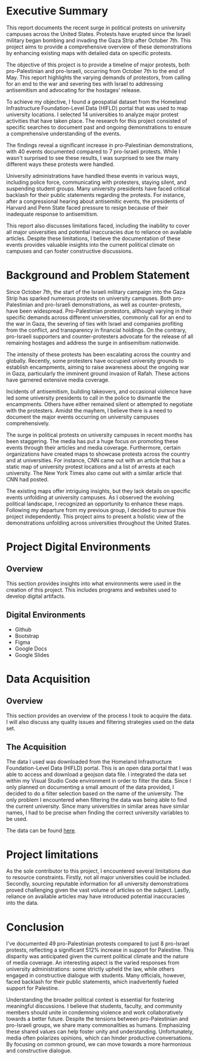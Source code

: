 # Executive Summary

This report documents the recent surge in political protests on university campuses across the United States. Protests have erupted since the Israeli military began bombing and invading the Gaza Strip after October 7th. This project aims to provide a comprehensive overview of these demonstrations by enhancing existing maps with detailed data on specific protests.

The objective of this project is to provide a timeline of major protests, both pro-Palestinian and pro-Israeli, occurring from October 7th to the end of May. This report highlights the varying demands of protestors, from calling for an end to the war and severing ties with Israel to addressing antisemitism and advocating for the hostages' release.

To achieve my objective, I found a geospatial dataset from the Homeland Infrastructure Foundation-Level Data (HIFLD) portal that was used to map university locations. I selected 14 universities to analyze major protest activities that have taken place. The research for this project consisted of specific searches to document past and ongoing demonstrations to ensure a comprehensive understanding of the events.

The findings reveal a significant increase in pro-Palestinian demonstrations, with 40 events documented compared to 7 pro-Israeli protests. While I wasn't surprised to see these results, I was surprised to see the many different ways these protests were handled.

University administrations have handled these events in various ways, including police force, communicating with protesters, staying silent, and suspending student groups. Many university presidents have faced critical backlash for their public statements regarding the protests. For instance, after a congressional hearing about antisemitic events, the presidents of Harvard and Penn State faced pressure to resign because of their inadequate response to antisemitism.

This report also discusses limitations faced, including the inability to cover all major universities and potential inaccuracies due to reliance on available articles. Despite these limitations, I believe the documentation of these events provides valuable insights into the current political climate on campuses and can foster constructive discussions.

# Background and Problem Statement

Since October 7th, the start of the Israeli military campaign into the Gaza Strip has sparked numerous protests on university campuses. Both pro-Palestinian and pro-Israeli demonstrations, as well as counter-protests, have been widespread. Pro-Palestinian protestors, although varying in their specific demands across different universities, commonly call for an end to the war in Gaza, the severing of ties with Israel and companies profiting from the conflict, and transparency in financial holdings. On the contrary, pro-Israeli supporters and counter-protesters advocate for the release of all remaining hostages and address the surge in antisemitism nationwide.

The intensity of these protests has been escalating across the country and globally. Recently, some protesters have occupied university grounds to establish encampments, aiming to raise awareness about the ongoing war in Gaza, particularly the imminent ground invasion of Rafah. These actions have garnered extensive media coverage.

Incidents of antisemitism, building takeovers, and occasional violence have led some university presidents to call in the police to dismantle the encampments. Others have either remained silent or attempted to negotiate with the protesters. Amidst the mayhem, I believe there is a need to document the major events occurring on university campuses comprehensively.

The surge in political protests on university campuses in recent months has been staggering. The media has put a huge focus on promoting these events through their articles and media coverage. Furthermore, certain organizations have created maps to showcase protests across the country and at universities. For instance, CNN came out with an article that has a static map of university protest locations and a list of arrests at each university. The New York Times also came out with a similar article that CNN had posted.

The existing maps offer intriguing insights, but they lack details on specific events unfolding at university campuses. As I observed the evolving political landscape, I recognized an opportunity to enhance these maps. Following my departure from my previous group, I decided to pursue this project independently. This project aims to present a holistic view of the demonstrations unfolding across universities throughout the United States.

# Project Digital Environments

## Overview

This section provides insights into what environments were used in the creation of this project. This includes programs and websites used to develop digital artifacts.

## Digital Environments

- Github
- Bootstrap
- Figma
- Google Docs
- Google Slides

# Data Acquisition

## Overview

This section provides an overview of the process I took to acquire the data. I will also discuss any quality issues and filtering strategies used on the data set.

## The Acquisition

The data I used was downloaded from the Homeland Infrastructure Foundation-Level Data (HIFLD) portal. This is an open data portal that I was able to access and download a geojson data file. I integrated the data set within my Visual Studio Code environment in order to filter the data. Since I only planned on documenting a small amount of the data provided, I decided to do a filter selection based on the name of the university. The only problem I encountered when filtering the data was being able to find the current university. Since many universities in similar areas have similar names, I had to be precise when finding the correct university variables to be used.

The data can be found [here](https://hifld-geoplatform.opendata.arcgis.com/datasets/0d7bedf9d582472e9ff7a6874589b545/explore).


# Project limitations

As the sole contributor to this project, I encountered several limitations due to resource constraints. Firstly, not all major universities could be included. Secondly, sourcing reputable information for all university demonstrations proved challenging given the vast volume of articles on the subject. Lastly, reliance on available articles may have introduced potential inaccuracies into the data.

# Conclusion

I've documented 49 pro-Palestinian protests compared to just 8 pro-Israel protests, reflecting a significant 512% increase in support for Palestine. This disparity was anticipated given the current political climate and the nature of media coverage. An interesting aspect is the varied responses from university administrations: some strictly upheld the law, while others engaged in constructive dialogue with students. Many officials, however, faced backlash for their public statements, which inadvertently fueled support for Palestine.

Understanding the broader political context is essential for fostering meaningful discussions. I believe that students, faculty, and community members should unite in condemning violence and work collaboratively towards a better future. Despite the tensions between pro-Palestinian and pro-Israeli groups, we share many commonalities as humans. Emphasizing these shared values can help foster unity and understanding. Unfortunately, media often polarizes opinions, which can hinder productive conversations. By focusing on common ground, we can move towards a more harmonious and constructive dialogue.
